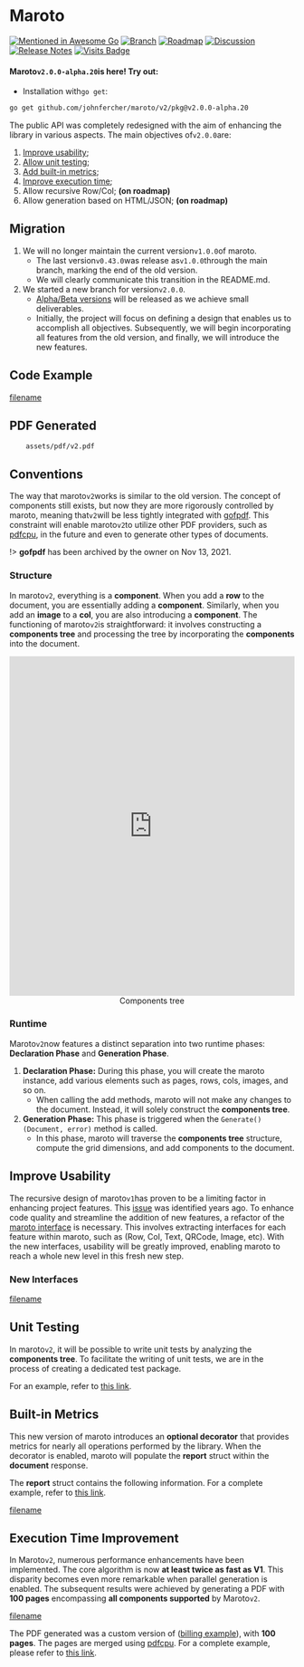 # Maroto

[![Mentioned in Awesome Go](https://awesome.re/mentioned-badge.svg)](https://github.com/avelino/awesome-go#template-engines) [![Branch](https://img.shields.io/badge/V2-Branch-pink)](https://github.com/johnfercher/maroto/tree/v2)  [![Roadmap](https://img.shields.io/badge/V2-Roadmap-purple)](https://github.com/users/johnfercher/projects/1) [![Discussion](https://img.shields.io/badge/V2-Discussion-blue)](https://github.com/johnfercher/maroto/issues/257) [![Release Notes](https://img.shields.io/badge/Release-Notes-cyan)](https://github.com/johnfercher/maroto/releases) [![Visits Badge](https://badges.pufler.dev/visits/johnfercher/maroto)](https://badges.pufler.dev)

#### Maroto`v2.0.0-alpha.20`is here! Try out:

* Installation with`go get`:

```bash
go get github.com/johnfercher/maroto/v2/pkg@v2.0.0-alpha.20
```

The public API was completely redesigned with the aim of enhancing the 
library in various aspects. The main objectives of`v2.0.0`are:

1. [Improve usability](README.md?id=improve-usability);
2. [Allow unit testing](README.md?id=unit-testing);
3. [Add built-in metrics](README.md?id=built-in-metrics);
4. [Improve execution time](README.md?id=execution-time-improvement);
5. Allow recursive Row/Col; **(on roadmap)**
6. Allow generation based on HTML/JSON; **(on roadmap)**

## Migration

1. We will no longer maintain the current version`v1.0.0`of maroto.
   - The last version`v0.43.0`was release as`v1.0.0`through the main branch, marking the end of the old version.
   - We will clearly communicate this transition in the README.md.
2. We started a new branch for version`v2.0.0`.
   - [Alpha/Beta versions](https://go.dev/doc/modules/version-numbers) will be released as we achieve small deliverables.
   - Initially, the project will focus on defining a design that enables us to accomplish all objectives. Subsequently, we will begin incorporating all features from the old version, and finally, we will introduce the new features.

## Code Example
[filename](https://raw.githubusercontent.com/johnfercher/maroto/v2/cmd/main.go ':include :type=code')

## PDF Generated
```pdf
	assets/pdf/v2.pdf
```

## Conventions

The way that maroto`v2`works is similar to the old version. The concept of components still exists, but now they are more 
rigorously controlled by maroto, meaning that`v2`will be less tightly integrated with [gofpdf][gofpdf]. This constraint will 
enable maroto`v2`to utilize other PDF providers, such as [pdfcpu][pdfcpu], in the future and even to generate other types 
of documents.

!> **gofpdf** has been archived by the owner on Nov 13, 2021.

### Structure
In maroto`v2`, everything is a **component**. When you add a **row** to the document, you are essentially adding a
**component**. Similarly, when you add an **image** to a **col**, you are also introducing a **component**. The 
functioning of maroto`v2`is straightforward: it involves constructing a **components tree** and processing the 
tree by incorporating the **components** into the document.

<iframe frameborder="0" style="width:100%;height:600px;" src="https://viewer.diagrams.net/?tags=%7B%7D&highlight=0000ff&edit=_blank&layers=1&nav=1&title=marotov2-structure.drawio#Uhttps%3A%2F%2Fdrive.google.com%2Fuc%3Fid%3D1H-xFq-6DNg-V6aUWsFxM0VthUvA5ptWZ%26export%3Ddownload"></iframe>
<div style="text-align: center;">Components tree</div>

### Runtime

Maroto`v2`now features a distinct separation into two runtime phases: **Declaration Phase** and **Generation Phase**.

1. **Declaration Phase:** During this phase, you will create the maroto instance, add various elements such as pages, rows, cols, images, and so on.
   - When calling the add methods, maroto will not make any changes to the document. Instead, it will solely construct the **components tree**.
2. **Generation Phase:** This phase is triggered when the `Generate() (Document, error)` method is called.
   - In this phase, maroto will traverse the **components tree** structure, compute the grid dimensions, and add components to the document.

## Improve Usability
The recursive design of maroto`v1`has proven to be a limiting factor in enhancing project features. This 
[issue][old_row_issue] was identified years ago. To enhance code quality and streamline the addition of new features, 
a refactor of the [maroto interface][old_maroto_interface] is necessary. This involves extracting interfaces for each 
feature within maroto, such as (Row, Col, Text, QRCode, Image, etc). With the new interfaces, usability will be greatly
improved, enabling maroto to reach a whole new level in this fresh new step.

### New Interfaces
[filename](https://raw.githubusercontent.com/johnfercher/maroto/v2/pkg/core/core.go ':include :type=code')

## Unit Testing
In maroto`v2`, it will be possible to write unit tests by analyzing the **components tree**. To facilitate the 
writing of unit tests, we are in the process of creating a dedicated test package.

For an example, refer to [this link](v2/features/unittests?id=unit-testing).

## Built-in Metrics
This new version of maroto introduces an **optional decorator** that provides metrics for nearly all operations 
performed by the library. When the decorator is enabled, maroto will populate the **report** struct within 
the **document** response.

The **report** struct contains the following information. For a complete example, refer 
to [this link](v2/basics?id=using-metrics-decorator).

[filename](../assets/text/report.txt ':include :type=code')

## Execution Time Improvement
In Maroto`v2`, numerous performance enhancements have been implemented. The core algorithm is now **at least 
twice as fast as V1**. This disparity becomes even more remarkable when parallel generation is enabled. The 
subsequent results were achieved by generating a PDF with **100 pages** encompassing **all components supported** 
by Maroto`v2`.

[filename](../assets/text/parallel.txt ':include :type=code')

The PDF generated was a custom version of ([billing example](v2/examples/billing?id=billing)), with **100 pages**.
The pages are merged using [pdfcpu][pdfcpu]. For a complete example, please refer to
[this link](v2/features/parallelism?id=parallelism).


[gofpdf]: https://github.com/jung-kurt/gofpdf
[pdfcpu]: https://github.com/pdfcpu/pdfcpu
[old_maroto_interface]: https://github.com/johnfercher/maroto/blob/master/pkg/pdf/pdf.go
[old_row_issue]: https://github.com/johnfercher/maroto/issues/55
